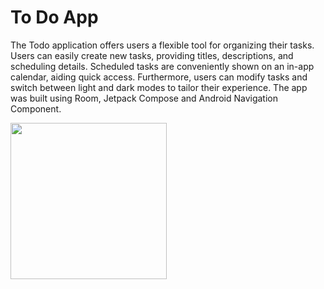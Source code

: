 # To Do App

The Todo application offers users a flexible tool for organizing their tasks. Users can easily create new tasks, providing titles, descriptions, and scheduling details. Scheduled tasks are conveniently shown on an in-app calendar, aiding quick access. Furthermore, users can modify tasks and switch between light and dark modes to tailor their experience.
The app was built using Room, Jetpack Compose and Android Navigation Component.

<img src="https://github.com/mohamedyahiahassan/ToDoApp/assets/147698012/fa4c2802-e482-4beb-bb0e-c6997d539594" width="250" />



